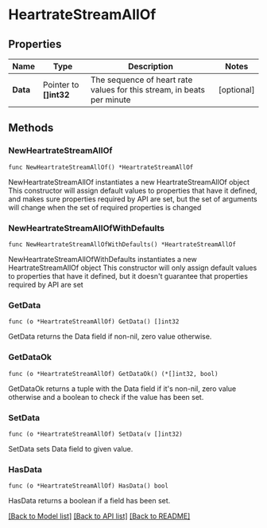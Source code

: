 # HeartrateStreamAllOf

## Properties

Name | Type | Description | Notes
------------ | ------------- | ------------- | -------------
**Data** | Pointer to **[]int32** | The sequence of heart rate values for this stream, in beats per minute | [optional] 

## Methods

### NewHeartrateStreamAllOf

`func NewHeartrateStreamAllOf() *HeartrateStreamAllOf`

NewHeartrateStreamAllOf instantiates a new HeartrateStreamAllOf object
This constructor will assign default values to properties that have it defined,
and makes sure properties required by API are set, but the set of arguments
will change when the set of required properties is changed

### NewHeartrateStreamAllOfWithDefaults

`func NewHeartrateStreamAllOfWithDefaults() *HeartrateStreamAllOf`

NewHeartrateStreamAllOfWithDefaults instantiates a new HeartrateStreamAllOf object
This constructor will only assign default values to properties that have it defined,
but it doesn't guarantee that properties required by API are set

### GetData

`func (o *HeartrateStreamAllOf) GetData() []int32`

GetData returns the Data field if non-nil, zero value otherwise.

### GetDataOk

`func (o *HeartrateStreamAllOf) GetDataOk() (*[]int32, bool)`

GetDataOk returns a tuple with the Data field if it's non-nil, zero value otherwise
and a boolean to check if the value has been set.

### SetData

`func (o *HeartrateStreamAllOf) SetData(v []int32)`

SetData sets Data field to given value.

### HasData

`func (o *HeartrateStreamAllOf) HasData() bool`

HasData returns a boolean if a field has been set.


[[Back to Model list]](../README.md#documentation-for-models) [[Back to API list]](../README.md#documentation-for-api-endpoints) [[Back to README]](../README.md)


